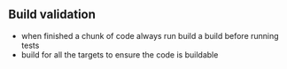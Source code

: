 ## Build validation

- when finished a chunk of code always run build a build before running tests
- build for all the targets to ensure the code is buildable
